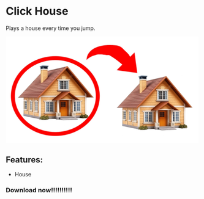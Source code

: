 # Click House

Plays a house every time you jump.

![house](resources/house.png)

## Features:
- House
### Download now!!!!!!!!!!
